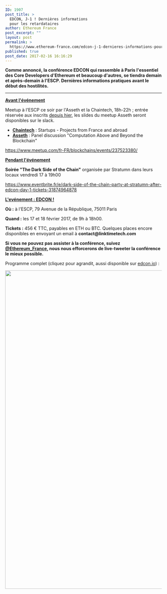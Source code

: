 ```yaml
---
ID: 1907
post_title: >
  EDCON, J-1 ! Dernières informations
  pour les retardataires
author: Ethereum France
post_excerpt: ""
layout: post
permalink: >
  https://www.ethereum-france.com/edcon-j-1-dernieres-informations-pour-les-retardataires/
published: true
post_date: 2017-02-16 16:16:29
---
```

<p style="text-align: left;"><strong>Comme annoncé, la conférence EDCON qui rassemble à Paris l'essentiel des Core Developers d'Ethereum et beaucoup d'autres, se tiendra demain et après-demain à l'ESCP. Dernières informations pratiques avant le début des hostilités.</strong></p>


<hr />
<p style="text-align: left;"><span style="text-decoration: underline;"><strong>Avant l'événement</strong></span></p>
<p style="text-align: left;">Meetup à l'ESCP ce soir par l'Asseth et la Chaintech, 18h-22h ; entrée réservée aux inscrits <span style="text-decoration: underline;">depuis hier</span>, les slides du meetup Asseth seront disponibles sur le slack.</p>

<ul>
 	<li style="text-align: left;"><a href="https://www.chaintech.fr/"><span style="text-decoration: underline;"><strong>Chaintech</strong></span></a> : Startups - Projects from France and abroad</li>
 	<li style="text-align: left;"><a href="http://www.asseth.fr/"><span style="text-decoration: underline;"><strong>Asseth</strong></span></a> : Panel discussion "Computation Above and Beyond the Blockchain"</li>
</ul>
<span style="text-decoration: underline;"><a href="https://www.meetup.com/fr-FR/blockchains/events/237523380/">https://www.meetup.com/fr-FR/blockchains/events/237523380/</a></span>
<p style="text-align: left;"><span style="text-decoration: underline;"><strong>Pendant l'événement</strong></span></p>
<p style="text-align: left;"><strong>Soirée "The Dark Side of the Chain"</strong> organisée par Stratumn dans leurs locaux vendredi 17 à 19h00</p>
<p style="text-align: left;"><span style="text-decoration: underline;"><a href="https://www.eventbrite.fr/e/dark-side-of-the-chain-party-at-stratumn-after-edcon-day-1-tickets-31874964878">https://www.eventbrite.fr/e/dark-side-of-the-chain-party-at-stratumn-after-edcon-day-1-tickets-31874964878</a></span></p>
<p style="text-align: left;"><span style="text-decoration: underline;"><strong>L'evénement : EDCON !</strong></span></p>
<p style="text-align: left;"><strong>Où :</strong> à l'ESCP, 79 Avenue de la République, 75011 Paris</p>
<p style="text-align: left;"><strong>Quand :</strong> les 17 et 18 février 2017, de 9h à 18h00.</p>
<p style="text-align: left;"><strong>Tickets :</strong> 456 € TTC, payables en ETH ou BTC. Quelques places encore disponibles en envoyant un email à <strong>contact@linktimetech.com</strong></p>
<p style="text-align: left;"><strong>Si vous ne pouvez pas assister à la conférence, suivez <a href="https://twitter.com/ethereum_france"><span style="text-decoration: underline;">@Ethereum_France</span></a>, nous nous efforcerons de live-tweeter la conférence le mieux possible.</strong></p>
<p style="text-align: left;">Programme complet (cliquez pour agrandit, aussi disponible sur <a href="http://edcon.io">edcon.io</a>) :</p>
<p style="text-align: left;"><a href="https://www.ethereum-france.com/wp-content/uploads/2017/02/EDCON-Programme.png" target="_blank"><img class="aligncenter wp-image-1912 size-large" src="https://www.ethereum-france.com/wp-content/uploads/2017/02/EDCON-Programme-1010x1024.png" width="1010" height="1024" /></a></p>